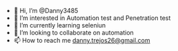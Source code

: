 - 👋 Hi, I’m @Danny3485
- 👀 I’m interested in Automation test and Penetration test
- 🌱 I’m currently learning seleniun
- 💞️ I’m looking to collaborate on automation
- 📫 How to reach me danny.trejos26@gmail.com

<!---
Danny3485/Danny3485 is a ✨ special ✨ repository because its `README.md` (this file) appears on your GitHub profile.
You can click the Preview link to take a look at your changes.
--->
